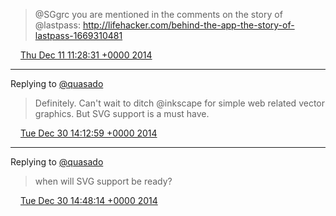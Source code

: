 > @SGgrc you are mentioned in the comments on the story of @lastpass: http://lifehacker.com/behind-the-app-the-story-of-lastpass-1669310481

<img src="media/tweet.ico" width="12" /> [Thu Dec 11 11:28:31 +0000 2014](https://twitter.com/maiertech/status/543004398633648128)

----

Replying to [@quasado](https://twitter.com/GravitDesigner/status/549928824843304962)

> Definitely. Can't wait to ditch @inkscape for simple web related vector graphics. But SVG support is a must have.

<img src="media/tweet.ico" width="12" /> [Tue Dec 30 14:12:59 +0000 2014](https://twitter.com/maiertech/status/549931156771454976)

----

Replying to [@quasado](https://twitter.com/GravitDesigner/status/549936166267813888)

> when will SVG support be ready?

<img src="media/tweet.ico" width="12" /> [Tue Dec 30 14:48:14 +0000 2014](https://twitter.com/maiertech/status/549940026218659841)